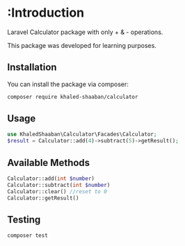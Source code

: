 # :Introduction

Laravel Calculator package with only + & - operations.

This package was developed for learning purposes.

## Installation

You can install the package via composer:

```bash
composer require khaled-shaaban/calculator
```

## Usage

```php
use KhaledShaaban\Calculator\Facades\Calculator;
$result = Calculator::add(4)->subtract(5)->getResult();
```

## Available Methods

```php
Calculator::add(int $number)
Calculator::subtract(int $number)
Calculator::clear() //reset to 0 
Calculator::getResult()
```

## Testing

```bash
composer test
```